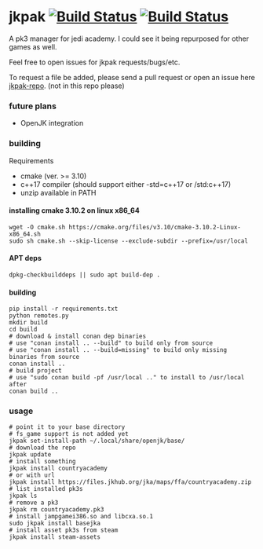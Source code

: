 # jkpak [![Build Status](https://travis-ci.org/jampio/jkpak.svg?branch=master)](https://travis-ci.org/jampio/jkpak) [![Build Status](https://jampio.visualstudio.com/_apis/public/build/definitions/840fa40e-8f86-42d0-a2a4-de2765971876/1/badge)](https://jampio.visualstudio.com/jkpak/_build/index?definitionId=1)
A pk3 manager for jedi academy. I could see it being repurposed for other games as well.

Feel free to open issues for jkpak requests/bugs/etc.

To request a file be added, please send a pull request or open an issue here [jkpak-repo](https://github.com/jampio/jkpak-repo). (not in this repo please)

### future plans
* OpenJK integration

### building
Requirements
* cmake (ver. >= 3.10)
* c++17 compiler (should support either -std=c++17 or /std:c++17)
* unzip available in PATH
#### installing cmake 3.10.2 on linux x86_64
```shell
wget -O cmake.sh https://cmake.org/files/v3.10/cmake-3.10.2-Linux-x86_64.sh
sudo sh cmake.sh --skip-license --exclude-subdir --prefix=/usr/local
```
#### APT deps
```shell
dpkg-checkbuilddeps || sudo apt build-dep .
```
#### building
```shell
pip install -r requirements.txt
python remotes.py
mkdir build
cd build
# download & install conan dep binaries
# use "conan install .. --build" to build only from source
# use "conan install .. --build=missing" to build only missing binaries from source
conan install ..
# build project
# use "sudo conan build -pf /usr/local .." to install to /usr/local after
conan build ..
```

### usage
```shell
# point it to your base directory
# fs_game support is not added yet
jkpak set-install-path ~/.local/share/openjk/base/
# download the repo
jkpak update
# install something
jkpak install countryacademy
# or with url
jkpak install https://files.jkhub.org/jka/maps/ffa/countryacademy.zip
# list installed pk3s
jkpak ls
# remove a pk3
jkpak rm countryacademy.pk3
# install jampgamei386.so and libcxa.so.1
sudo jkpak install basejka
# install asset pk3s from steam
jkpak install steam-assets
```
